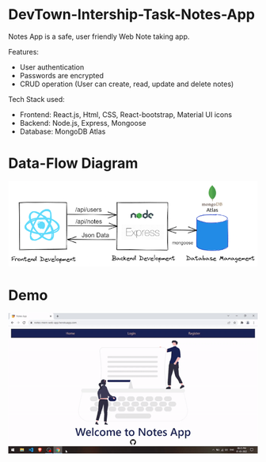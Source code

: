 # DevTown-Intership-Task-Notes-App

Notes App is a safe, user friendly Web Note taking app.

Features: 
- User authentication
- Passwords are encrypted
- CRUD operation (User can create, read, update and delete notes)

Tech Stack used: 
- Frontend: React.js, Html, CSS, React-bootstrap, Material UI icons 
- Backend: Node.js, Express, Mongoose
- Database: MongoDB Atlas

# Data-Flow Diagram
![](https://github.com/mudit999/Notes-Mern-App/blob/master/demo/notesApp-Data-Flow.png)



# Demo
![](https://github.com/mudit999/Notes-Mern-App/blob/master/demo/notes-app-demo.gif)
